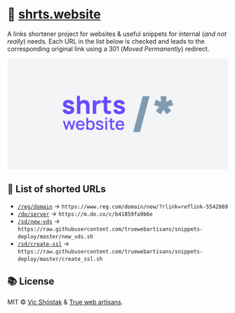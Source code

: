 # 🔗 [shrts.website](https://shrts.website/)

A links shortener project for websites & useful snippets for internal (_and not really_) needs. Each URL in the list below is checked and leads to the corresponding original link using a 301 (_Moved Permanently_) redirect.

![shrts website](.github/gh-cover.png)

## 📌 List of shorted URLs

- [`/reg/domain`](https://shrts.website/reg/domain) → `https://www.reg.com/domain/new/?rlink=reflink-5542869`
- [`/do/server`](https://shrts.website/do/server) → `https://m.do.co/c/b41859fa9b6e`
- [`/sd/new-vds`](https://shrts.website/sd/new-vds) → `https://raw.githubusercontent.com/truewebartisans/snippets-deploy/master/new_vds.sh`
- [`/sd/create-ssl`](https://shrts.website/sd/create-ssl) → `https://raw.githubusercontent.com/truewebartisans/snippets-deploy/master/create_ssl.sh`

## 📚 License

MIT &copy; [Vic Shóstak](https://github.com/koddr) & [True web artisans](https://1wa.co/).
